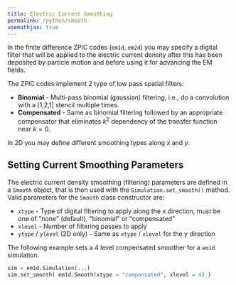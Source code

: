 ```yaml
---
title: Electric Current Smoothing
permalink: /python/smooth
usemathjax: true
---
```


In the finite difference ZPIC codes (`em1d`, `em2d`) you may specify a digital filter that will be applied to the electric current density after this has been deposited by particle motion and before using it for advancing the EM fields.

The ZPIC codes implement 2 type of low pass spatial filters:

* __Binomial__ - Multi-pass binomial (gaussian) filtering, i.e., do a convolution with a [1,2,1] stencil multiple times.
* __Compensated__ - Same as binomial filtering followed by an appropriate compensator that eliminates $k^2$ dependency of the transfer function near $k=0$.

In 2D you may define different smoothing types along $x$ and $y$.

## Setting Current Smoothing Parameters

The electric current density smoothing (filtering) parameters are defined in a `Smooth` object, that is then used with the `Simulation.set_smooth()` method. Valid parameters for the `Smooth` class constructor are:

* `xtype` - Type of digital filtering to apply along the x direction, must be one of "none" (default), "binomial"  or "compensated"
* `xlevel` - Number of filtering passes to apply
* `ytype` / `ylevel` (2D only) - Same as `xtype` / `xlevel` for the y direction

The following example sets a 4 level compensated smoother for a `em1d` simulation:

```python
sim = em1d.Simulation(...)
sim.set_smooth( em1d.Smooth(xtype = "compensated", xlevel = 4) )
```
